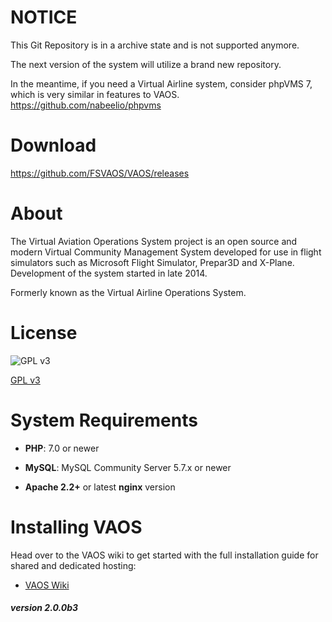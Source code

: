 # NOTICE
This Git Repository is in a archive state and is not supported anymore.

The next version of the system will utilize a brand new repository.

In the meantime, if you need a Virtual Airline system, consider phpVMS 7, which is very similar in features to VAOS. https://github.com/nabeelio/phpvms

# Download

https://github.com/FSVAOS/VAOS/releases

# About

The Virtual Aviation Operations System project is an open source and modern Virtual Community Management System developed for use in flight simulators such as Microsoft Flight Simulator, Prepar3D and X-Plane. Development of the system started in late 2014.

Formerly known as the Virtual Airline Operations System.


# License

![GPL v3](https://www.gnu.org/graphics/gplv3-127x51.png)

[GPL v3](https://www.gnu.org/licenses/quick-guide-gplv3.en.html)



# System Requirements

- **PHP**: 7.0 or newer

- **MySQL**: MySQL Community Server 5.7.x or newer

- **Apache 2.2+** or latest **nginx** version

# Installing VAOS

Head over to the VAOS wiki to get started with the full installation guide for shared and dedicated hosting:
* [VAOS Wiki](https://github.com/FSVAOS/VAOS/wiki/Installation-Guide)

##### version 2.0.0b3
